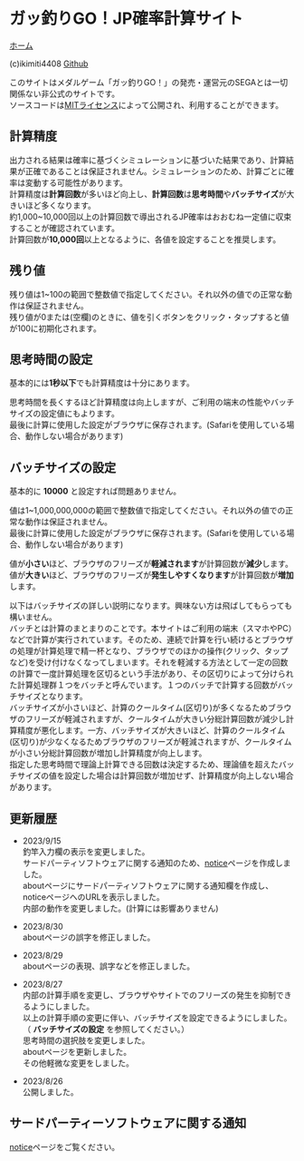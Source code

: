 # ガッ釣りGO！JP確率計算サイト
[ホーム](https://ikimiti4408.github.io/keisan/t87tv1/index.html)  
  
(c)ikimiti4408  [Github](https://github.com/ikimiti4408)  
  
このサイトはメダルゲーム「ガッ釣りGO！」の発売・運営元のSEGAとは一切関係ない非公式のサイトです。  
ソースコードは[MITライセンス](https://github.com/ikimiti4408/keisan/blob/main/LICENSE)によって公開され、利用することができます。  
  
## 計算精度
出力される結果は確率に基づくシミュレーションに基づいた結果であり、計算結果が正確であることは保証されません。シミュレーションのため、計算ごとに確率は変動する可能性があります。  
計算精度は**計算回数**が多いほど向上し、**計算回数**は**思考時間**や**バッチサイズ**が大きいほど多くなります。  
約1,000~10,000回以上の計算回数で導出されるJP確率はおおむね一定値に収束することが確認されています。  
計算回数が**10,000回**以上となるように、各値を設定することを推奨します。  

## 残り値
残り値は1~100の範囲で整数値で指定してください。それ以外の値での正常な動作は保証されません。  
残り値が0または(空欄)のときに、値を引くボタンをクリック・タップすると値が100に初期化されます。

## 思考時間の設定
基本的には**1秒以下**でも計算精度は十分にあります。  
  
思考時間を長くするほど計算精度は向上しますが、ご利用の端末の性能やバッチサイズの設定値にもよります。  
最後に計算に使用した設定がブラウザに保存されます。(Safariを使用している場合、動作しない場合があります)  

## バッチサイズの設定
基本的に **10000** と設定すれば問題ありません。  
  
値は1~1,000,000,000の範囲で整数値で指定してください。それ以外の値での正常な動作は保証されません。  
最後に計算に使用した設定がブラウザに保存されます。(Safariを使用している場合、動作しない場合があります)  
    
値が**小さい**ほど、ブラウザのフリーズが**軽減されます**が計算回数が**減少**します。  
値が**大きい**ほど、ブラウザのフリーズが**発生しやすくなります**が計算回数が**増加**します。  
  
  
以下はバッチサイズの詳しい説明になります。興味ない方は飛ばしてもらっても構いません。  
バッチとは計算のまとまりのことです。本サイトはご利用の端末（スマホやPC）などで計算が実行されています。そのため、連続で計算を行い続けるとブラウザの処理が計算処理で精一杯となり、ブラウザでのほかの操作(クリック、タップなど)を受け付けなくなってしまいます。それを軽減する方法として一定の回数の計算で一度計算処理を区切るという手法があり、その区切りによって分けられた計算処理群１つをバッチと呼んでいます。１つのバッチで計算する回数がバッチサイズとなります。  
バッチサイズが小さいほど、計算のクールタイム(区切り)が多くなるためブラウザのフリーズが軽減されますが、クールタイムが大きい分総計算回数が減少し計算精度が悪化します。一方、バッチサイズが大きいほど、計算のクールタイム(区切り)が少なくなるためブラウザのフリーズが軽減されますが、クールタイムが小さい分総計算回数が増加し計算精度が向上します。  
指定した思考時間で理論上計算できる回数は決定するため、理論値を超えたバッチサイズの値を設定した場合は計算回数が増加せず、計算精度が向上しない場合があります。


## 更新履歴
- 2023/9/15  
釣竿入力欄の表示を変更しました。  
サードパーティソフトウェアに関する通知のため、[notice](https://ikimiti4408.github.io/keisan/t87tv1/NOTICE)ページを作成しました。  
aboutページにサードパーティソフトウェアに関する通知欄を作成し、noticeページへのURLを表示しました。  
内部の動作を変更しました。(計算には影響ありません)  

- 2023/8/30  
aboutページの誤字を修正しました。  

- 2023/8/29  
aboutページの表現、誤字などを修正しました。  

- 2023/8/27  
内部の計算手順を変更し、ブラウザやサイトでのフリーズの発生を抑制できるようにしました。  
以上の計算手順の変更に伴い、バッチサイズを設定できるようにしました。（ **バッチサイズの設定** を参照してください。）  
思考時間の選択肢を変更しました。  
aboutページを更新しました。  
その他軽微な変更をしました。  

- 2023/8/26  
公開しました。


## サードパーティーソフトウェアに関する通知  
[notice](https://ikimiti4408.github.io/keisan/t87tv1/NOTICE)ページをご覧ください。  
